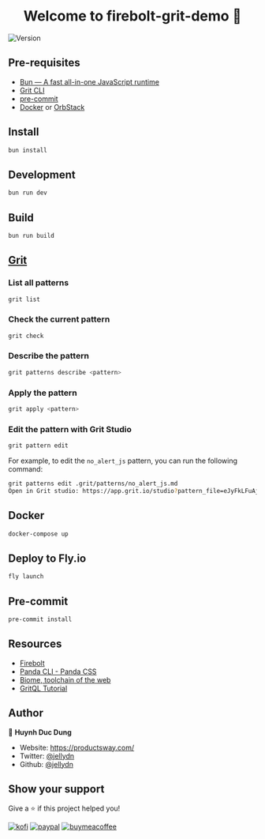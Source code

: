 <h1 align="center">Welcome to firebolt-grit-demo 👋</h1>
<p>
  <img alt="Version" src="https://img.shields.io/badge/version-0.3.1-blue.svg?cacheSeconds=2592000" />
</p>

## Pre-requisites

- [Bun — A fast all-in-one JavaScript runtime](https://bun.sh/)
- [Grit CLI](https://docs.grit.io/cli/quickstart)
- [pre-commit](https://pre-commit.com/)
- [Docker](https://www.docker.com/) or [OrbStack](https://orbstack.dev/)

## Install

```sh
bun install
```

## Development

```sh
bun run dev
```

## Build

```sh
bun run build
```

## [Grit](https://grit.io)

### List all patterns

```sh
grit list
```

### Check the current pattern

```sh
grit check
```

### Describe the pattern

```sh
grit patterns describe <pattern>
```

### Apply the pattern

```sh
grit apply <pattern>
```

### Edit the pattern with Grit Studio

```sh
grit pattern edit
```

For example, to edit the `no_alert_js` pattern, you can run the following command:

```sh
grit patterns edit .grit/patterns/no_alert_js.md
Open in Grit studio: https://app.grit.io/studio?pattern_file=eJyFkLFuAjEMhl%2FFCpWOk7ijrIfo0qVTp25NdbHASg%2FlnDYxrVrEu2MCQmxsyW9%2Fn2zvzTqyEIvpTNM0lmWQQB28RsBASTRAnzt4r9ZxQ833DsMgf9UMqhC9H9hXH5YD%2FVDo4BcTWy4Wy5MbhWXnnE%2BDPokVIhgx%2FSPH6WO7qJVH9jv0BNtcmgs2fehrB6sncO5iKNoJvFEWeMZMsLgURDFdQ%2BMxe1iBNS8UQrRmafns0rxeXiV3kNJlZuYL5VPP0p4mn%2BtHKHGec%2ByLs9%2FmdtyYwxHclHC9
```

## Docker

```sh
docker-compose up
```

## Deploy to Fly.io

```sh
fly launch
```

## Pre-commit

```sh
pre-commit install
```

## Resources

- [Firebolt](https://firebolt.dev/)
- [Panda CLI - Panda CSS](https://panda-css.com/docs/installation/cli)
- [Biome, toolchain of the web](https://biomejs.dev/)
- [GritQL Tutorial](https://docs.grit.io/tutorials/gritql)

## Author

👤 **Huynh Duc Dung**

- Website: https://productsway.com/
- Twitter: [@jellydn](https://twitter.com/jellydn)
- Github: [@jellydn](https://github.com/jellydn)

## Show your support

Give a ⭐️ if this project helped you!

[![kofi](https://img.shields.io/badge/Ko--fi-F16061?style=for-the-badge&logo=ko-fi&logoColor=white)](https://ko-fi.com/dunghd)
[![paypal](https://img.shields.io/badge/PayPal-00457C?style=for-the-badge&logo=paypal&logoColor=white)](https://paypal.me/dunghd)
[![buymeacoffee](https://img.shields.io/badge/Buy_Me_A_Coffee-FFDD00?style=for-the-badge&logo=buy-me-a-coffee&logoColor=black)](https://www.buymeacoffee.com/dunghd)

